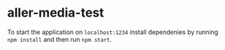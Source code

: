 # aller-media-test

To start the application on `localhost:1234` install dependenies by running `npm install` and then run `npm start`.
